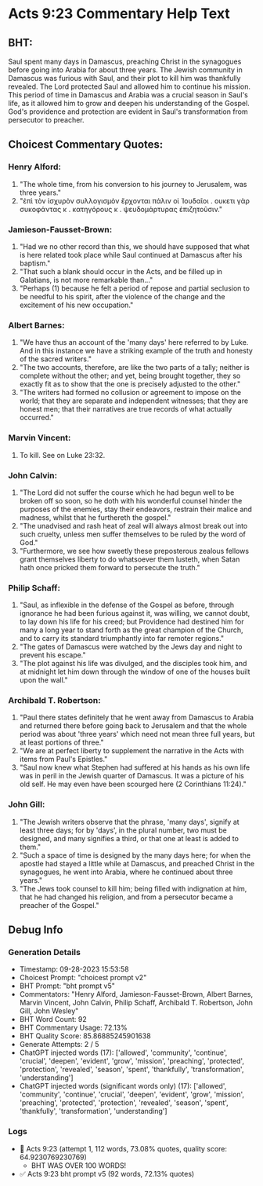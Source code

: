 # Acts 9:23 Commentary Help Text

## BHT:
Saul spent many days in Damascus, preaching Christ in the synagogues before going into Arabia for about three years. The Jewish community in Damascus was furious with Saul, and their plot to kill him was thankfully revealed. The Lord protected Saul and allowed him to continue his mission. This period of time in Damascus and Arabia was a crucial season in Saul's life, as it allowed him to grow and deepen his understanding of the Gospel. God's providence and protection are evident in Saul's transformation from persecutor to preacher.

## Choicest Commentary Quotes:
### Henry Alford:
1. "The whole time, from his conversion to his journey to Jerusalem, was three years." 
2. "ἐπὶ τὸν ἰσχυρὸν συλλογισμὸν ἔρχονται πάλιν οἱ Ἰουδαῖοι . ουκετι γὰρ συκοφάντας κ . κατηγόρους κ . ψευδομάρτυρας ἐπιζητοῦσιν."

### Jamieson-Fausset-Brown:
1. "Had we no other record than this, we should have supposed that what is here related took place while Saul continued at Damascus after his baptism."
2. "That such a blank should occur in the Acts, and be filled up in Galatians, is not more remarkable than..."
3. "Perhaps (1) because he felt a period of repose and partial seclusion to be needful to his spirit, after the violence of the change and the excitement of his new occupation."

### Albert Barnes:
1. "We have thus an account of the 'many days' here referred to by Luke. And in this instance we have a striking example of the truth and honesty of the sacred writers."
2. "The two accounts, therefore, are like the two parts of a tally; neither is complete without the other; and yet, being brought together, they so exactly fit as to show that the one is precisely adjusted to the other."
3. "The writers had formed no collusion or agreement to impose on the world; that they are separate and independent witnesses; that they are honest men; that their narratives are true records of what actually occurred."

### Marvin Vincent:
1. To kill. See on Luke 23:32.

### John Calvin:
1. "The Lord did not suffer the course which he had begun well to be broken off so soon, so he doth with his wonderful counsel hinder the purposes of the enemies, stay their endeavors, restrain their malice and madness, whilst that he furthereth the gospel." 
2. "The unadvised and rash heat of zeal will always almost break out into such cruelty, unless men suffer themselves to be ruled by the word of God."
3. "Furthermore, we see how sweetly these preposterous zealous fellows grant themselves liberty to do whatsoever them lusteth, when Satan hath once pricked them forward to persecute the truth."

### Philip Schaff:
1. "Saul, as inflexible in the defense of the Gospel as before, through ignorance he had been furious against it, was willing, we cannot doubt, to lay down his life for his creed; but Providence had destined him for many a long year to stand forth as the great champion of the Church, and to carry its standard triumphantly into far remoter regions."
2. "The gates of Damascus were watched by the Jews day and night to prevent his escape."
3. "The plot against his life was divulged, and the disciples took him, and at midnight let him down through the window of one of the houses built upon the wall."

### Archibald T. Robertson:
1. "Paul there states definitely that he went away from Damascus to Arabia and returned there before going back to Jerusalem and that the whole period was about 'three years' which need not mean three full years, but at least portions of three." 
2. "We are at perfect liberty to supplement the narrative in the Acts with items from Paul's Epistles."
3. "Saul now knew what Stephen had suffered at his hands as his own life was in peril in the Jewish quarter of Damascus. It was a picture of his old self. He may even have been scourged here (2 Corinthians 11:24)."

### John Gill:
1. "The Jewish writers observe that the phrase, 'many days', signify at least three days; for by 'days', in the plural number, two must be designed, and many signifies a third, or that one at least is added to them."
2. "Such a space of time is designed by the many days here; for when the apostle had stayed a little while at Damascus, and preached Christ in the synagogues, he went into Arabia, where he continued about three years."
3. "The Jews took counsel to kill him; being filled with indignation at him, that he had changed his religion, and from a persecutor became a preacher of the Gospel."


## Debug Info
### Generation Details
- Timestamp: 09-28-2023 15:53:58
- Choicest Prompt: "choicest prompt v2"
- BHT Prompt: "bht prompt v5"
- Commentators: "Henry Alford, Jamieson-Fausset-Brown, Albert Barnes, Marvin Vincent, John Calvin, Philip Schaff, Archibald T. Robertson, John Gill, John Wesley"
- BHT Word Count: 92
- BHT Commentary Usage: 72.13%
- BHT Quality Score: 85.86885245901638
- Generate Attempts: 2 / 5
- ChatGPT injected words (17):
	['allowed', 'community', 'continue', 'crucial', 'deepen', 'evident', 'grow', 'mission', 'preaching', 'protected', 'protection', 'revealed', 'season', 'spent', 'thankfully', 'transformation', 'understanding']
- ChatGPT injected words (significant words only) (17):
	['allowed', 'community', 'continue', 'crucial', 'deepen', 'evident', 'grow', 'mission', 'preaching', 'protected', 'protection', 'revealed', 'season', 'spent', 'thankfully', 'transformation', 'understanding']

### Logs
- 🔄 Acts 9:23 (attempt 1, 112 words, 73.08% quotes, quality score: 64.9230769230769) 
	- BHT WAS OVER 100 WORDS!
- ✅ Acts 9:23 bht prompt v5 (92 words, 72.13% quotes)